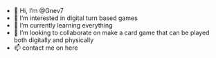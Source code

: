 - 👋 Hi, I’m @Gnev7
- 👀 I’m interested in digital turn based games 
- 🌱 I’m currently learning everything
- 💞️ I’m looking to collaborate on make a card game that can be played both digitally and physically
- 📫 contact me on here

<!---
Gnev7/Gnev7 is a ✨ special ✨ repository because its `README.md` (this file) appears on your GitHub profile.
You can click the Preview link to take a look at your changes.
--->
